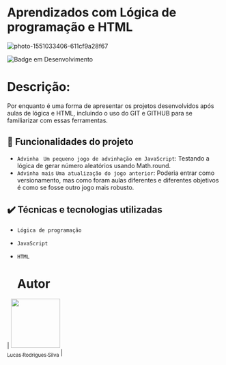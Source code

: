 # Aprendizados com Lógica de programação e HTML

![photo-1551033406-611cf9a28f67](https://github.com/GkLucks/Logica-e-HTML/assets/50891526/7ab22366-4892-49d4-9745-462170a2e205)


![Badge em Desenvolvimento](http://img.shields.io/static/v1?label=STATUS&message=EM%20DESENVOLVIMENTO&color=GREEN&style=for-the-badge)

<h1>Descrição: </h1>
Por enquanto é uma forma de apresentar os projetos desenvolvidos após aulas de lógica e HTML, incluindo o uso do GIT e GITHUB para se familiarizar com essas ferramentas.

## 🔨 Funcionalidades do projeto

- `Advinha ` `Um pequeno jogo de advinhação em JavaScript`: Testando a lógica de gerar número aleatórios usando Math.round.
- `Advinha mais` `Uma atualização do jogo anterior`: Poderia entrar como versionamento, mas como foram aulas diferentes e diferentes objetivos é como se fosse outro jogo mais robusto.

## ✔️ Técnicas e tecnologias utilizadas

- ``Lógica de programação``
- ``JavaScript``
- ``HTML``

  # Autor

| [<img loading="lazy" src="https://avatars.githubusercontent.com/u/50891526?v=4" width=115><br><sub>Lucas Rodrigues Silva</sub>](https://github.com/GkLucks) |

